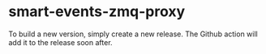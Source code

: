 # smart-events-zmq-proxy

To build a new version, simply create a new release. The Github action will add it to the release soon after.
